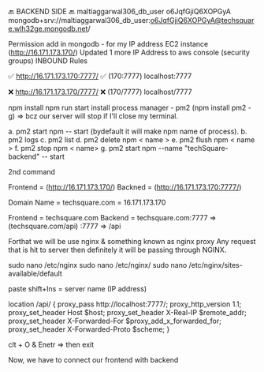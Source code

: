 🔙 BACKEND SIDE 🔙
maltiaggarwal306_db_user
o6JqfGjiQ6XOPGyA
mongodb+srv://maltiaggarwal306_db_user:o6JqfGjiQ6XOPGyA@techsquare.wlh32ge.mongodb.net/

Permission add in mongodb - for my IP address EC2 instance (http://16.171.173.170/)
Updated 1 more IP Address to aws console (security groups) INBOUND Rules

✅ http://16.171.173.170:7777/ ✅ (170:7777) localhost:7777

❌ http://16.171.173.170/7777/ ❌ (170/7777) localhost/7777

npm install
npm run start
install process manager - pm2 (npm install pm2 -g) => bcz our server will stop if I'll close my terminal.

a. pm2 start npm -- start (bydefault it will make npm name of process).
b. pm2 logs
c. pm2 list
d. pm2 delete npm < name >
e. pm2 flush npm < name >
f. pm2 stop npm < name>
g. pm2 start npm --name "techSquare-backend" -- start
<!--
  ubuntu@ip-172-31-33-25:~/TechSquare/backend$ pm2 flush npm
  [PM2] Flushing:
  [PM2] /home/ubuntu/.pm2/logs/npm-out.log
  [PM2] /home/ubuntu/.pm2/logs/npm-error.log
  [PM2] Logs flushed
-->
2nd command
<!-- LOGS EXTRA PART
0|npm      |   npm help
0|npm      | Unknown command: "name"
0|npm      |
0|npm      | To see a list of supported npm commands, run:
0|npm      |   npm help
0|npm      | Unknown command: "name"
0|npm      |
0|npm      | To see a list of supported npm commands, run:
0|npm      |   npm help
0|npm      |
0|npm      | > techsquare@1.0.0 start
0|npm      | > node src/app.js
0|npm      |
0|npm      | connected to database successfully
0|npm      | server is running on port 7777
-->

Frontend = (http://16.171.173.170/)
Backned = (http://16.171.173.170:7777/)

Domain Name = techsquare.com = 16.171.173.170

Frontend = techsquare.com
Backend = techsquare.com:7777 => (techsquare.com/api)
:7777 => /api

Forthat we will be use nginx & something known as nginx proxy
Any request that is hit to server then definitely it will be passing through NGINX.

sudo nano /etc/nginx
sudo nano /etc/nginx/
sudo nano /etc/nginx/sites-available/default

paste shift+Ins = server name (IP address)

location /api/ {
  proxy_pass http://localhost:7777/;
  proxy_http_version 1.1;
  proxy_set_header Host $host;
  proxy_set_header X-Real-IP $remote_addr;
  proxy_set_header X-Forwarded-For $proxy_add_x_forwarded_for;
  proxy_set_header X-Forwarded-Proto $scheme;
}

clt + O & Enetr => then exit

Now, we have to connect our frontend with backend
